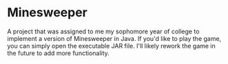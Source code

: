 # Minesweeper
A project that was assigned to me my sophomore year of college to implement a version of Minesweeper in Java.
If you'd like to play the game, you can simply open the executable JAR file.
I'll likely rework the game in the future to add more functionality.
